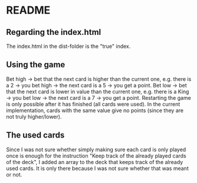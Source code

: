# README

## Regarding the index.html
The index.html in the dist-folder is the "true" index.

## Using the game
Bet high -> bet that the next card is higher than the current one, e.g. there is a 2 -> you bet high -> the next card is a 5 -> you get a point.
Bet low -> bet that the next card is lower in value than the current one, e.g. there is a King -> you bet low -> the next card is a 7 -> you get a point.
Restarting the game is only possible after it has finished (all cards were used).
In the current implementation, cards with the same value give no points (since they are not truly higher/lower).

## The used cards
Since I was not sure whether simply making sure each card is only played once is enough for the instruction "Keep track of the already played cards of the deck", 
I added an array to the deck that keeps track of the already used cards. It is only there because I was not sure whether that was meant or not.